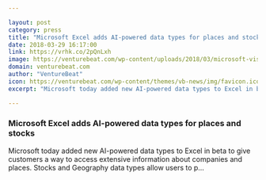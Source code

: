 ```yaml
---

layout: post
category: press
title: "Microsoft Excel adds AI-powered data types for places and stocks"
date: 2018-03-29 16:17:00
link: https://vrhk.co/2pQnLxh
image: https://venturebeat.com/wp-content/uploads/2018/03/microsoft-visitor-center.jpg?fit=5237%2C3054&strip=all
domain: venturebeat.com
author: "VentureBeat"
icon: https://venturebeat.com/wp-content/themes/vb-news/img/favicon.ico
excerpt: "Microsoft today added new AI-powered data types to Excel in beta to give customers a way to access extensive information about companies and places. Stocks and Geography data types allow users to p…"

---
```


### Microsoft Excel adds AI-powered data types for places and stocks

Microsoft today added new AI-powered data types to Excel in beta to give customers a way to access extensive information about companies and places. Stocks and Geography data types allow users to p…